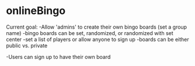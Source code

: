 # onlineBingo

Current goal:
-Allow 'admins' to create their own bingo boards (set a group name)
	-bingo boards can be set, randomized, or randomized with set center
	-set a list of players or allow anyone to sign up
	-boards can be either public vs. private

-Users can sign up to have their own board
